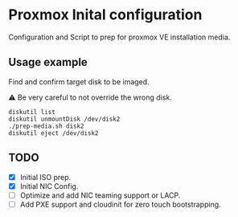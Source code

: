 # Proxmox Inital configuration

Configuration and Script to prep for proxmox VE installation media.

## Usage example

Find and confirm target disk to be imaged.

:warning: Be very careful to not override the wrong disk.

    diskutil list
    diskutil unmountDisk /dev/disk2
    ./prep-media.sh disk2
    diskutil eject /dev/disk2

## TODO

- [x] Initial ISO prep.
- [x] Initial NIC Config.
- [ ] Optimize and add NIC teaming support or LACP.
- [ ] Add PXE support and cloudinit for zero touch bootstrapping.
